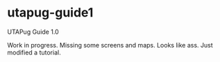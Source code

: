 # utapug-guide1
UTAPug Guide 1.0

Work in progress. Missing some screens and maps. Looks like ass. Just modified a tutorial.
